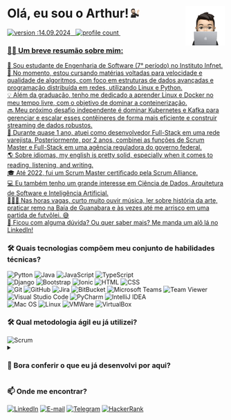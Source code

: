 <h1 style="border-bottom:none;">Olá, eu sou o Arthur!<img src="https://github.com/arthurmotta/arthurmotta/blob/main/memoji-arthur-2.png" width="5%"><a href="https://www.linkedin.com/in/arthura/"><img src="https://github.com/arthurmotta/arthurmotta/blob/main/memoji-arthur.png" width="18%" align="right"/</a> </h1>

![version :14.09.2024](https://img.shields.io/badge/última%20atualização-14.09.2024-05122A?style=flat&informational) &nbsp;
![profile count](https://komarev.com/ghpvc/?username=arthurmotta&color=05122A)&nbsp;

<div>
    <h3 style="border-bottom:none;">👨🏻 Um breve resumão sobre mim:</h3>
    <p>
        🏫 Sou estudante de Engenharia de Software (7° período) no Instituto Infnet.<br>
        📍 No momento, estou cursando matérias voltadas para velocidade e qualidade de algoritmos, com foco em estruturas de dados avançadas e programação distribuída em redes, utilizando Linux e Python.<br>
        💡 Além da graduação, tenho me dedicado a aprender Linux e Docker no meu tempo livre, com o objetivo de dominar a conteinerização.<br>
        🔜 Meu próximo desafio independente é dominar Kubernetes e Kafka para gerenciar e escalar esses contêineres de forma mais eficiente e construir streaming de dados robustos.<br>
        💼 Durante quase 1 ano, atuei como desenvolvedor Full-Stack em uma rede varejista. Posteriormente, por 2 anos, combinei as funções de Scrum Master e Full-Stack em uma agência reguladora do governo federal.<br>
        🌎 Sobre idiomas, my english is pretty solid, especially when it comes to reading, listening, and writing.<br>
        🎓 Até 2022, fui um Scrum Master certificado pela Scrum Alliance.<br>
        💻 Eu também tenho um grande interesse em Ciência de Dados, Arquitetura de Software e Inteligência Artificial.<br>
        🚣🏼‍♀️ Nas horas vagas, curto muito ouvir música, ler sobre história da arte, praticar remo na Baía de Guanabara e às vezes até me arrisco em uma partida de futvôlei. 😅<br>
        💬 Ficou com alguma dúvida? Ou quer saber mais? <a href="https://www.linkedin.com/in/arthura/">Me manda um alô lá no LinkedIn!</a>
    </p>
</div>

<div>
  <h3 style="border-bottom:none;">🛠 Quais tecnologias compõem meu conjunto de habilidades técnicas?</h3>
  <a><img src="https://img.shields.io/badge/-Python-05122A?style=flat&logo=python" alt="Pytton"></a>
  <a><img src="https://img.shields.io/badge/-Java-05122A?style=flat&logo=java" alt="Java"></a>
  <a><img src="https://img.shields.io/badge/-JavaScript-05122A?style=flat&logo=javascript" alt="JavaScript"></a>
  <a><img src="https://img.shields.io/badge/-TypeScript-05122A?style=flat&logo=typescript" alt="TypeScript"><br></a>
  <a><img src="https://img.shields.io/badge/-Django-05122A?style=flat&logo=django&logoColor=092E20" alt="Django"></a>
  <a><img src="https://img.shields.io/badge/-Bootstrap-05122A?style=flat&logo=bootstrap&logoColor=563D7C" alt="Bootstrap"></a>
  <a><img src="https://img.shields.io/badge/-Ionic-05122A?style=flat&logo=ionic" alt="Ionic"></a>
  <a><img src="https://img.shields.io/badge/-HTML-05122A?style=flat&logo=HTML5" alt="HTML"></a>
  <a><img src="https://img.shields.io/badge/-CSS-05122A?style=flat&logo=CSS3&logoColor=1572B6" alt="CSS"><br></a>
  <a><img src="https://img.shields.io/badge/-Git-05122A?style=flat&logo=git" alt="Git"></a>
  <a><img src="https://img.shields.io/badge/-GitHub-05122A?style=flat&logo=github" alt="GitHub"></a>
  <a><img src="https://img.shields.io/badge/-Jira-05122A?style=flat&logo=jira&logoColor=1572B6" alt="Jira"></a>
  <a><img src="https://img.shields.io/badge/-BitBucket-05122A?style=flat&logo=bitbucket&logoColor=1572B6" alt="BitBucket"></a>
  <a><img src="https://img.shields.io/badge/-Microsoft%20Teams-05122A?style=flat&logoColor=1572B6" alt="Microsoft Teams"></a>
  <a><img src="https://img.shields.io/badge/-Team%20Viewer-05122A?style=flat&logo=teamviewer&logoColor=1572B6" alt="Team Viewer"><br></a>
  <a><img src="https://img.shields.io/badge/-Visual%20Studio%20Code-05122A?style=flat&logo=visual-studio-code&logoColor=007ACC" alt="Visual Studio Code"></a>
  <a><img src="https://img.shields.io/badge/-PyCharm-05122A?style=flat&logo=pycharm" alt="PyCharm"></a>
  <a><img src="https://img.shields.io/badge/-IntelliJ%20IDEA-05122A?style=flat&logo=intellijidea" alt="IntelliJ IDEA"><br></a>
  <a><img src="https://img.shields.io/badge/-Mac%20OS-05122A?style=flat&logo=macos" alt="Mac OS"></a>
  <a><img src="https://img.shields.io/badge/-Linux-05122A?style=flat&logo=linux" alt="Linux"></a>
  <a><img src="https://img.shields.io/badge/VMWare-05122A?style=flat&logo=vmware&logoColor=white" alt="VMWare"></a>
  <a><img src="https://img.shields.io/badge/VirtualBox-05122A?style=flat&logo=virtualbox&logoColor=white" alt="VirtualBox"></a>
</div>

<div>
  <h3 style="border-bottom:none;">🛠 Qual metodologia ágil eu já utilizei?</h3>
  <a><img src="https://img.shields.io/badge/-Scrum%20Alliance%20Certified-05122A?style=flat&logo=scrumalliance" alt="Scrum"></a>&nbsp;
</div>

<div>
  <details>
    <summary><h3>🔎 Bora conferir o que eu já desenvolvi por aqui?</h3></summary>
    <ul>
      <details>
        <summary><h4>📚 Acadêmicos:</h4></summary>
          <p>Projetos, trabalhos, exercícios e anotações desenvolvidos durante a minha graduação.</p>
          <ul>
            <li><p><a href="url">Link do Repositório</a></p></li>
            <li><p><a href="url">Link do Repositório</a></p></li>
          </ul>
      </details>
      <details>
        <summary><h4>👨🏻‍🔧 Pessoais:</h4></summary>
          <p>Projetos criados fora de um contexto acadêmico.</p>
          <ul>
            <li><p><a href="url">Link do Repositório</a></p></li>
            <li><p><a href="url">Link do Repositório</a></p></li>
          </ul>
      </details>
      <details>
        <summary><h4>🔬 Experimentais:</h4></summary>
          <p>Para explorações de tecnologias, testes e estudo novas ferramentas.</p>
          <ul>
            <li><p><a href="https://github.com/arthurmotta/curso-python3">Curso de Python3 - Gustavo Guanabara</a></p></li>
            <li><p><a href="url">Link do Repositório</a></p></li>
          </ul>
      </details>
    </ul>
  </details>
</div>

<div>
  <h3 style="border-bottom:none;">📫 Onde me encontrar?</h3>
  <a href="https://www.linkedin.com/in/arthura/"><img alt="LinkedIn" src="https://img.shields.io/badge/Linkedin%20-%230077B5.svg?&style=flat&logo=linkedin&logoColor=white"/></a>
  <a href="mailto:arthuralmeidasocial@gmail.com"><img alt="E-mail" src="https://img.shields.io/badge/Gmail-D14836?style=flat&logo=gmail&logoColor=white"/></a> 
  <a href="https://t.me/arthuralmeida"><img alt="Telegram" src="https://img.shields.io/badge/-Telegram-05122A?style=flat&logo=telegram"/></a> 
  <a href="https://www.hackerrank.com/profile/arthurmotta"><img alt="HackerRank" src="https://img.shields.io/badge/-HackerRank-05122A?style=flat&logo=hackerrank"/></a>
 
</div>
